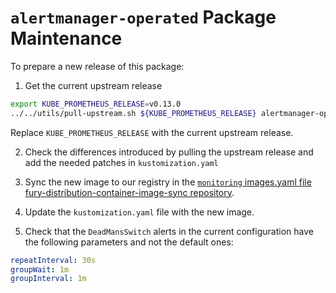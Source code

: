 # `alertmanager-operated` Package Maintenance

To prepare a new release of this package:

1. Get the current upstream release

```bash
export KUBE_PROMETHEUS_RELEASE=v0.13.0
../../utils/pull-upstream.sh ${KUBE_PROMETHEUS_RELEASE} alertmanager-operated
```

  Replace `KUBE_PROMETHEUS_RELEASE` with the current upstream release.

2. Check the differences introduced by pulling the upstream release and add the needed patches in `kustomization.yaml`

3. Sync the new image to our registry in the [`monitoring` images.yaml file fury-distribution-container-image-sync repository](https://github.com/sighupio/fury-distribution-container-image-sync/blob/main/modules/monitoring/images.yml).

4. Update the `kustomization.yaml` file with the new image.

5. Check that the `DeadMansSwitch` alerts in the current configuration have the following parameters and not the default ones:

```yaml
repeatInterval: 30s
groupWait: 1m
groupInterval: 1m
```